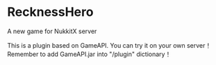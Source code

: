 # RecknessHero

A new game for NukkitX server

This is a plugin based on GameAPI. You can try it on your own server！Remember to add GameAPI.jar into "/plugin" dictionary！
